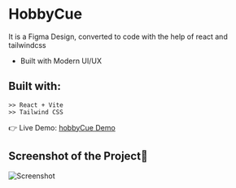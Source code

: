 # HobbyCue 

It is a Figma Design, converted to code with the help of react and tailwindcss
- Built with Modern UI/UX

## Built with:

    >> React + Vite
    >> Tailwind CSS

👉 Live Demo: <a href='https://hobby-cue-rouge.vercel.app/'>hobbyCue Demo</a>

## Screenshot of the Project📸

![Screenshot](/public/page.jpg)
